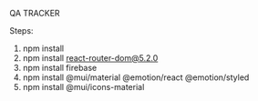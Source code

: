QA TRACKER

Steps:

1. npm install
2. npm install react-router-dom@5.2.0
3. npm install firebase
4. npm install @mui/material @emotion/react @emotion/styled
5. npm install @mui/icons-material

